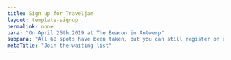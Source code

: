 ```yaml
---
title: Sign up for Traveljam
layout: template-signup
permalink: none
para: "On April 26th 2019 at The Beacon in Antwerp"
subpara: "All 60 spots have been taken, but you can still register on our waiting list. Sidenote: if you are a tourism professional, we're sorry but you won't be able to participate. You already know too much."
metaTitle: "Join the waiting list"
---
```



